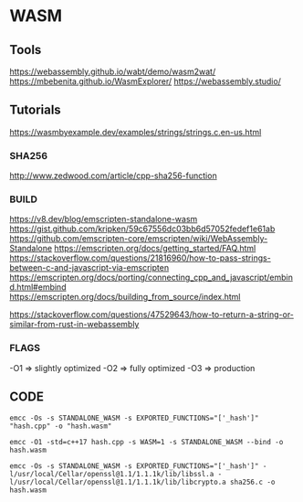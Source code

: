 # WASM

## Tools
https://webassembly.github.io/wabt/demo/wasm2wat/
https://mbebenita.github.io/WasmExplorer/
https://webassembly.studio/

## Tutorials

https://wasmbyexample.dev/examples/strings/strings.c.en-us.html

### SHA256
http://www.zedwood.com/article/cpp-sha256-function

### BUILD
https://v8.dev/blog/emscripten-standalone-wasm
https://gist.github.com/kripken/59c67556dc03bb6d57052fedef1e61ab
https://github.com/emscripten-core/emscripten/wiki/WebAssembly-Standalone
https://emscripten.org/docs/getting_started/FAQ.html
https://stackoverflow.com/questions/21816960/how-to-pass-strings-between-c-and-javascript-via-emscripten
https://emscripten.org/docs/porting/connecting_cpp_and_javascript/embind.html#embind
https://emscripten.org/docs/building_from_source/index.html

https://stackoverflow.com/questions/47529643/how-to-return-a-string-or-similar-from-rust-in-webassembly


### FLAGS
-O1   =>   slightly optimized
-O2   =>   fully optimized
-O3   =>   production

## CODE

```
emcc -Os -s STANDALONE_WASM -s EXPORTED_FUNCTIONS="['_hash']" "hash.cpp" -o "hash.wasm"
```

```
emcc -O1 -std=c++17 hash.cpp -s WASM=1 -s STANDALONE_WASM --bind -o hash.wasm
```

```
emcc -Os -s STANDALONE_WASM -s EXPORTED_FUNCTIONS="['_hash']" -l/usr/local/Cellar/openssl@1.1/1.1.1k/lib/libssl.a -l/usr/local/Cellar/openssl@1.1/1.1.1k/lib/libcrypto.a sha256.c -o hash.wasm
```
